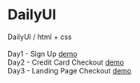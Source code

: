 # DailyUI
DailyUI / html + css
<br>
<br>
Day1 - Sign Up <a href="https://pclin2018.github.io/DailyUI/SignUp/SignUp.html" target="_blank">demo</a>
<br>
Day2 - Credit Card Checkout <a href="https://pclin2018.github.io/DailyUI/CreditCard/CreditCard.html" target="_blank">demo</a>
<br>
Day3 - Landing Page Checkout <a href="https://pclin2018.github.io/DailyUI/LandingPage/LandingPage.html" target="_blank">demo</a>
